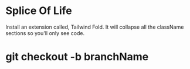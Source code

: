 # Splice Of Life

Install an extension called, Tailwind Fold. It will collapse all the className
sections so you'll only see code.

# git checkout -b branchName
